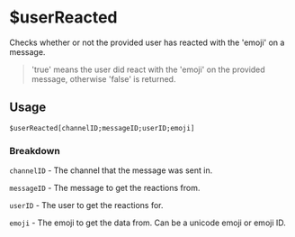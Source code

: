 # $userReacted
Checks whether or not the provided user has reacted with the 'emoji' on a message.
> 'true' means the user did react with the 'emoji' on the provided message, otherwise 'false' is returned.

## Usage
```
$userReacted[channelID;messageID;userID;emoji]
```

### Breakdown
`channelID` - The channel that the message was sent in.

`messageID` - The message to get the reactions from.

`userID` - The user to get the reactions for.

`emoji` - The emoji to get the data from. Can be a unicode emoji or emoji ID.
